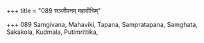 +++
title = "089 सञ्जीवनम् महावीचिम्"

+++
089	Samgivana, Mahaviki, Tapana, Sampratapana, Samghata, Sakakola, Kudmala, Putimrittika,